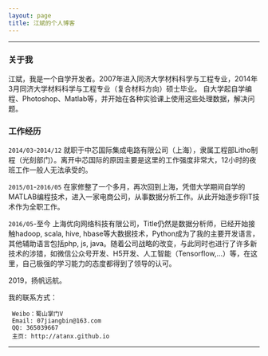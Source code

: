 ```yaml
---
layout: page
title: 江斌的个人博客
---
```

---

### 关于我

江斌，我是一个自学开发者。2007年进入同济大学材料科学与工程专业，2014年3月同济大学材料科学与工程专业（复合材料方向）硕士毕业。
自大学起自学编程、Photoshop、Matlab等，并开始在各种实验课上使用这些处理数据，解决问题。

### 工作经历

`2014/03`-`2014/12` 就职于中芯国际集成电路有限公司（上海），隶属工程部Litho制程（光刻部门）。离开中芯国际的原因主要是这里的工作强度非常大，12小时的夜班工作一般人无法承受的。

`2015/01`-`2016/05` 在家修整了一个多月，再次回到上海，凭借大学期间自学的MATLAB编程技术，进入一家电商公司，从事数据分析工作。从此开始逐步将IT技术作为全职工作。

`2016/05`-至今 上海优向网络科技有限公司，Title仍然是数据分析师，已经开始接触hadoop, scala, hive, hbase等大数据技术，Python成为了我的主要开发语言，其他辅助语言包括php, js, java。随着公司战略的改变，与此同时也进行了许多新技术的涉猎，如微信公众号开发、H5开发、人工智能（Tensorflow,...）等，在这里，自己极强的学习能力的态度都得到了领导的认可。

2019，扬帆远航。


我的联系方式：

```
 Weibo：蜀山掌门V
 Email: 07jiangbin@163.com
 QQ: 365039667
 主页: http://atanx.github.io
```

---
